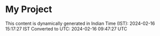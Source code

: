 # My Project

This content is dynamically generated in Indian Time (IST): 2024-02-16 15:17:27 IST
Converted to UTC: 2024-02-16 09:47:27 UTC
